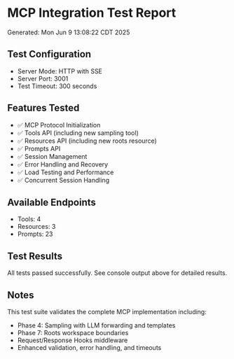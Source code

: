 # MCP Integration Test Report

Generated: Mon Jun  9 13:08:22 CDT 2025

## Test Configuration
- Server Mode: HTTP with SSE
- Server Port: 3001
- Test Timeout: 300 seconds

## Features Tested
- ✅ MCP Protocol Initialization
- ✅ Tools API (including new sampling tool)
- ✅ Resources API (including new roots resource)
- ✅ Prompts API
- ✅ Session Management
- ✅ Error Handling and Recovery
- ✅ Load Testing and Performance
- ✅ Concurrent Session Handling

## Available Endpoints
- Tools:        4
- Resources:        3
- Prompts:       23

## Test Results
All tests passed successfully. See console output above for detailed results.

## Notes
This test suite validates the complete MCP implementation including:
- Phase 4: Sampling with LLM forwarding and templates
- Phase 7: Roots workspace boundaries
- Request/Response Hooks middleware
- Enhanced validation, error handling, and timeouts
